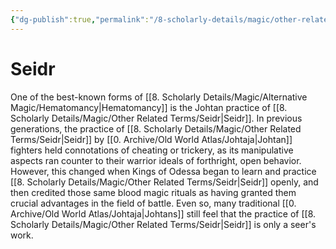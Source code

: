 ```yaml
---
{"dg-publish":true,"permalink":"/8-scholarly-details/magic/other-related-terms/seidr/","noteIcon":""}
---
```


# Seidr

One of the best-known forms of [[8. Scholarly Details/Magic/Alternative Magic/Hematomancy\|Hematomancy]] is the Johtan practice of [[8. Scholarly Details/Magic/Other Related Terms/Seidr\|Seidr]]. In previous generations, the practice of [[8. Scholarly Details/Magic/Other Related Terms/Seidr\|Seidr]] by [[0. Archive/Old World Atlas/Johtaja\|Johtan]] fighters held connotations of cheating or trickery, as its manipulative aspects ran counter to their warrior ideals of forthright, open behavior. However, this changed when Kings of Odessa began to learn and practice [[8. Scholarly Details/Magic/Other Related Terms/Seidr\|Seidr]] openly, and then credited those same blood magic rituals as having granted them crucial advantages in the field of battle. Even so, many traditional [[0. Archive/Old World Atlas/Johtaja\|Johtans]] still feel that the practice of [[8. Scholarly Details/Magic/Other Related Terms/Seidr\|Seidr]] is only a seer's work. 